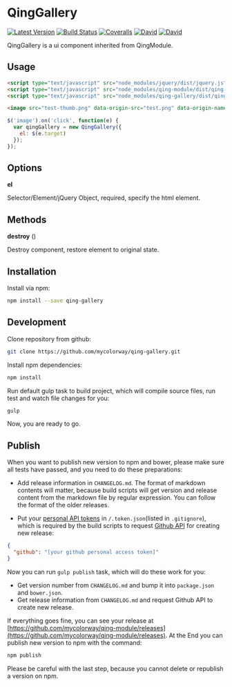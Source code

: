 # QingGallery

[![Latest Version](https://img.shields.io/npm/v/qing-gallery.svg)](https://www.npmjs.com/package/qing-gallery)
[![Build Status](https://img.shields.io/travis/mycolorway/qing-gallery.svg)](https://travis-ci.org/mycolorway/qing-gallery)
[![Coveralls](https://img.shields.io/coveralls/mycolorway/qing-gallery.svg)](https://coveralls.io/github/mycolorway/qing-gallery)
[![David](https://img.shields.io/david/mycolorway/qing-gallery.svg)](https://david-dm.org/mycolorway/qing-gallery)
[![David](https://img.shields.io/david/dev/mycolorway/qing-gallery.svg)](https://david-dm.org/mycolorway/qing-gallery#info=devDependencies)

QingGallery is a ui component inherited from QingModule.

## Usage

```html
<script type="text/javascript" src="node_modules/jquery/dist/jquery.js"></script>
<script type="text/javascript" src="node_modules/qing-module/dist/qing-module.js"></script>
<script type="text/javascript" src="node_modules/qing-gallery/dist/qing-gallery.js"></script>

<image src="test-thumb.png" data-origin-src="test.png" data-origin-name="test" data-origin-size="300,100" data-download-src="test-download.png" alt="test">
```

```js
$('image').on('click', function(e) {
  var qingGallery = new QingGallery({
    el: $(e.target)
  });
});
```

## Options

__el__

Selector/Element/jQuery Object, required, specify the html element.

## Methods

__destroy__ ()

Destroy component, restore element to original state.

## Installation

Install via npm:

```bash
npm install --save qing-gallery
```

## Development

Clone repository from github:

```bash
git clone https://github.com/mycolorway/qing-gallery.git
```

Install npm dependencies:

```bash
npm install
```

Run default gulp task to build project, which will compile source files, run test and watch file changes for you:

```bash
gulp
```

Now, you are ready to go.

## Publish

When you want to publish new version to npm and bower, please make sure all tests have passed, and you need to do these preparations:

* Add release information in `CHANGELOG.md`. The format of markdown contents will matter, because build scripts will get version and release content from the markdown file by regular expression. You can follow the format of the older releases.

* Put your [personal API tokens](https://github.com/blog/1509-personal-api-tokens) in `/.token.json`(listed in `.gitignore`), which is required by the build scripts to request [Github API](https://developer.github.com/v3/) for creating new release:

```json
{
  "github": "[your github personal access token]"
}
```

Now you can run `gulp publish` task, which will do these work for you:

* Get version number from `CHANGELOG.md` and bump it into `package.json` and `bower.json`.
* Get release information from `CHANGELOG.md` and request Github API to create new release.

If everything goes fine, you can see your release at [https://github.com/mycolorway/qing-module/releases](https://github.com/mycolorway/qing-module/releases). At the End you can publish new version to npm with the command:

```bash
npm publish
```

Please be careful with the last step, because you cannot delete or republish a version on npm.

